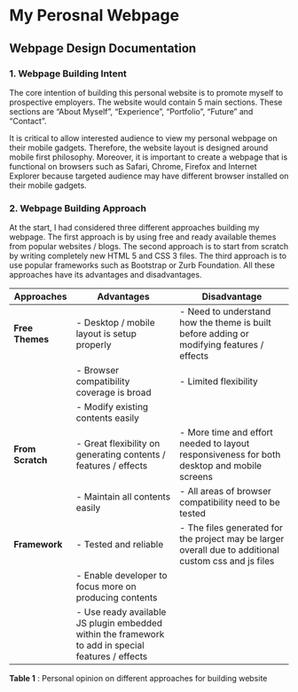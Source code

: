 # My Perosnal Webpage

## Webpage Design Documentation

### 1. Webpage Building Intent

The core intention of building this personal website is to promote myself to prospective employers. 
The website would contain 5 main sections. These sections are “About Myself”, “Experience”, “Portfolio”, “Future” and “Contact”. 

It is critical to allow interested audience to view my personal webpage on their mobile gadgets. Therefore, the website layout is 
designed around mobile first philosophy. Moreover, it is important to create a webpage that is functional on browsers such as Safari, 
Chrome, Firefox and Internet Explorer because targeted audience may have different browser installed on their mobile gadgets. 

### 2. Webpage Building Approach

At the start, I had considered three different approaches building my webpage. The first approach is by using free and ready available 
themes from popular websites / blogs. The second approach is to start from scratch by writing completely new HTML 5 and CSS 3 files. 
The third approach is to use popular frameworks such as Bootstrap or Zurb Foundation.  All these approaches have its advantages and disadvantages.

| Approaches | Advantages | Disadvantage |
| --- |---| ---|
| **Free Themes**  | - Desktop / mobile layout is setup properly                         | - Need to understand how the theme is built before adding or modifying features / effects              |
				   | - Browser compatibility coverage is broad	                         | - Limited flexibility                                                                                  |
				   | - Modify existing contents easily			                         |                                                                                                        |
| **From Scratch** | - Great flexibility on generating contents / features / effects     | - More time and effort needed to layout responsiveness for both desktop and mobile screens             |
                   | - Maintain all contents easily                                      | - All areas of browser compatibility need to be tested                                                 |
| **Framework**    | - Tested and reliable                                               | - The files generated for the project may be larger overall due to additional custom css and js files  |
                   | - Enable developer to focus more on producing contents              |                                                                                                        |
                   | - Use ready available JS plugin embedded within the framework to add in special features / effects |                                                                         |

**Table 1** : Personal opinion on different approaches for building website